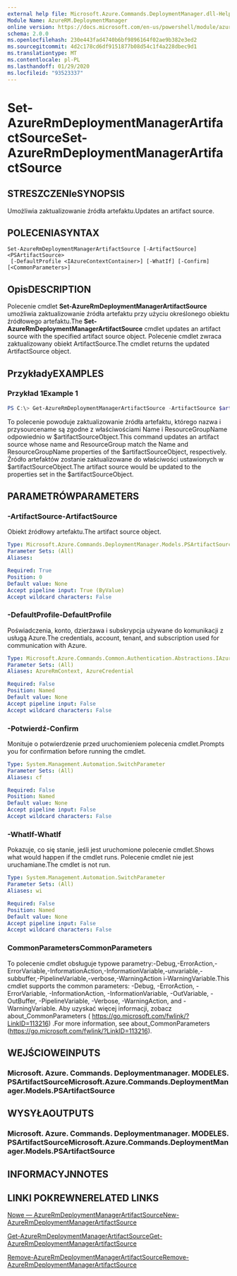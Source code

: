 ```yaml
---
external help file: Microsoft.Azure.Commands.DeploymentManager.dll-Help.xml
Module Name: AzureRM.DeploymentManager
online version: https://docs.microsoft.com/en-us/powershell/module/azurerm.deploymentmanager/set-azurermdeploymentmanagerartifactsource
schema: 2.0.0
ms.openlocfilehash: 230e443fad4740b6bf9896164f02ae9b382e3ed2
ms.sourcegitcommit: 4d2c178cd6df9151877b08d54c1f4a228dbec9d1
ms.translationtype: MT
ms.contentlocale: pl-PL
ms.lasthandoff: 01/29/2020
ms.locfileid: "93523337"
---
```

# <span data-ttu-id="2681f-101">Set-AzureRmDeploymentManagerArtifactSource</span><span class="sxs-lookup"><span data-stu-id="2681f-101">Set-AzureRmDeploymentManagerArtifactSource</span></span>

## <span data-ttu-id="2681f-102">STRESZCZENIe</span><span class="sxs-lookup"><span data-stu-id="2681f-102">SYNOPSIS</span></span>
<span data-ttu-id="2681f-103">Umożliwia zaktualizowanie źródła artefaktu.</span><span class="sxs-lookup"><span data-stu-id="2681f-103">Updates an artifact source.</span></span>

## <span data-ttu-id="2681f-104">POLECENIA</span><span class="sxs-lookup"><span data-stu-id="2681f-104">SYNTAX</span></span>

```
Set-AzureRmDeploymentManagerArtifactSource [-ArtifactSource] <PSArtifactSource>
 [-DefaultProfile <IAzureContextContainer>] [-WhatIf] [-Confirm] [<CommonParameters>]
```

## <span data-ttu-id="2681f-105">Opis</span><span class="sxs-lookup"><span data-stu-id="2681f-105">DESCRIPTION</span></span>
<span data-ttu-id="2681f-106">Polecenie cmdlet **Set-AzureRmDeploymentManagerArtifactSource** umożliwia zaktualizowanie źródła artefaktu przy użyciu określonego obiektu źródłowego artefaktu.</span><span class="sxs-lookup"><span data-stu-id="2681f-106">The **Set-AzureRmDeploymentManagerArtifactSource** cmdlet updates an artifact source with the specified artifact source object.</span></span>
<span data-ttu-id="2681f-107">Polecenie cmdlet zwraca zaktualizowany obiekt ArtifactSource.</span><span class="sxs-lookup"><span data-stu-id="2681f-107">The cmdlet returns the updated ArtifactSource object.</span></span>

## <span data-ttu-id="2681f-108">Przykłady</span><span class="sxs-lookup"><span data-stu-id="2681f-108">EXAMPLES</span></span>

### <span data-ttu-id="2681f-109">Przykład 1</span><span class="sxs-lookup"><span data-stu-id="2681f-109">Example 1</span></span>
```powershell
PS C:\> Get-AzureRmDeploymentManagerArtifactSource -ArtifactSource $artifactSourceObject
```

<span data-ttu-id="2681f-110">To polecenie powoduje zaktualizowanie źródła artefaktu, którego nazwa i przysourcename są zgodne z właściwościami Name i ResourceGroupName odpowiednio w $artifactSourceObject.</span><span class="sxs-lookup"><span data-stu-id="2681f-110">This command updates an artifact source whose name and ResourceGroup match the Name and ResourceGroupName properties of the $artifactSourceObject, respectively.</span></span>
<span data-ttu-id="2681f-111">Źródło artefaktów zostanie zaktualizowane do właściwości ustawionych w $artifactSourceObject.</span><span class="sxs-lookup"><span data-stu-id="2681f-111">The artifact source would be updated to the properties set in the $artifactSourceObject.</span></span>

## <span data-ttu-id="2681f-112">PARAMETRÓW</span><span class="sxs-lookup"><span data-stu-id="2681f-112">PARAMETERS</span></span>

### <span data-ttu-id="2681f-113">-ArtifactSource</span><span class="sxs-lookup"><span data-stu-id="2681f-113">-ArtifactSource</span></span>
<span data-ttu-id="2681f-114">Obiekt źródłowy artefaktu.</span><span class="sxs-lookup"><span data-stu-id="2681f-114">The artifact source object.</span></span>

```yaml
Type: Microsoft.Azure.Commands.DeploymentManager.Models.PSArtifactSource
Parameter Sets: (All)
Aliases:

Required: True
Position: 0
Default value: None
Accept pipeline input: True (ByValue)
Accept wildcard characters: False
```

### <span data-ttu-id="2681f-115">-DefaultProfile</span><span class="sxs-lookup"><span data-stu-id="2681f-115">-DefaultProfile</span></span>
<span data-ttu-id="2681f-116">Poświadczenia, konto, dzierżawa i subskrypcja używane do komunikacji z usługą Azure.</span><span class="sxs-lookup"><span data-stu-id="2681f-116">The credentials, account, tenant, and subscription used for communication with Azure.</span></span>

```yaml
Type: Microsoft.Azure.Commands.Common.Authentication.Abstractions.IAzureContextContainer
Parameter Sets: (All)
Aliases: AzureRmContext, AzureCredential

Required: False
Position: Named
Default value: None
Accept pipeline input: False
Accept wildcard characters: False
```

### <span data-ttu-id="2681f-117">-Potwierdź</span><span class="sxs-lookup"><span data-stu-id="2681f-117">-Confirm</span></span>
<span data-ttu-id="2681f-118">Monituje o potwierdzenie przed uruchomieniem polecenia cmdlet.</span><span class="sxs-lookup"><span data-stu-id="2681f-118">Prompts you for confirmation before running the cmdlet.</span></span>

```yaml
Type: System.Management.Automation.SwitchParameter
Parameter Sets: (All)
Aliases: cf

Required: False
Position: Named
Default value: None
Accept pipeline input: False
Accept wildcard characters: False
```

### <span data-ttu-id="2681f-119">-WhatIf</span><span class="sxs-lookup"><span data-stu-id="2681f-119">-WhatIf</span></span>
<span data-ttu-id="2681f-120">Pokazuje, co się stanie, jeśli jest uruchomione polecenie cmdlet.</span><span class="sxs-lookup"><span data-stu-id="2681f-120">Shows what would happen if the cmdlet runs.</span></span> <span data-ttu-id="2681f-121">Polecenie cmdlet nie jest uruchamiane.</span><span class="sxs-lookup"><span data-stu-id="2681f-121">The cmdlet is not run.</span></span>

```yaml
Type: System.Management.Automation.SwitchParameter
Parameter Sets: (All)
Aliases: wi

Required: False
Position: Named
Default value: None
Accept pipeline input: False
Accept wildcard characters: False
```

### <span data-ttu-id="2681f-122">CommonParameters</span><span class="sxs-lookup"><span data-stu-id="2681f-122">CommonParameters</span></span>
<span data-ttu-id="2681f-123">To polecenie cmdlet obsługuje typowe parametry:-Debug,-ErrorAction,-ErrorVariable,-InformationAction,-InformationVariable,-unvariable,-subbuffer,-PipelineVariable,-verbose,-WarningAction i-WarningVariable.</span><span class="sxs-lookup"><span data-stu-id="2681f-123">This cmdlet supports the common parameters: -Debug, -ErrorAction, -ErrorVariable, -InformationAction, -InformationVariable, -OutVariable, -OutBuffer, -PipelineVariable, -Verbose, -WarningAction, and -WarningVariable.</span></span> <span data-ttu-id="2681f-124">Aby uzyskać więcej informacji, zobacz about_CommonParameters ( https://go.microsoft.com/fwlink/?LinkID=113216) .</span><span class="sxs-lookup"><span data-stu-id="2681f-124">For more information, see about_CommonParameters (https://go.microsoft.com/fwlink/?LinkID=113216).</span></span>

## <span data-ttu-id="2681f-125">WEJŚCIOWE</span><span class="sxs-lookup"><span data-stu-id="2681f-125">INPUTS</span></span>

### <span data-ttu-id="2681f-126">Microsoft. Azure. Commands. Deploymentmanager. MODELES. PSArtifactSource</span><span class="sxs-lookup"><span data-stu-id="2681f-126">Microsoft.Azure.Commands.DeploymentManager.Models.PSArtifactSource</span></span>

## <span data-ttu-id="2681f-127">WYSYŁA</span><span class="sxs-lookup"><span data-stu-id="2681f-127">OUTPUTS</span></span>

### <span data-ttu-id="2681f-128">Microsoft. Azure. Commands. Deploymentmanager. MODELES. PSArtifactSource</span><span class="sxs-lookup"><span data-stu-id="2681f-128">Microsoft.Azure.Commands.DeploymentManager.Models.PSArtifactSource</span></span>

## <span data-ttu-id="2681f-129">INFORMACYJN</span><span class="sxs-lookup"><span data-stu-id="2681f-129">NOTES</span></span>

## <span data-ttu-id="2681f-130">LINKI POKREWNE</span><span class="sxs-lookup"><span data-stu-id="2681f-130">RELATED LINKS</span></span>

[<span data-ttu-id="2681f-131">Nowe — AzureRmDeploymentManagerArtifactSource</span><span class="sxs-lookup"><span data-stu-id="2681f-131">New-AzureRmDeploymentManagerArtifactSource</span></span>](./New-AzureRmDeploymentManagerArtifactSource.md)

[<span data-ttu-id="2681f-132">Get-AzureRmDeploymentManagerArtifactSource</span><span class="sxs-lookup"><span data-stu-id="2681f-132">Get-AzureRmDeploymentManagerArtifactSource</span></span>](./Get-AzureRmDeploymentManagerArtifactSource.md)

[<span data-ttu-id="2681f-133">Remove-AzureRmDeploymentManagerArtifactSource</span><span class="sxs-lookup"><span data-stu-id="2681f-133">Remove-AzureRmDeploymentManagerArtifactSource</span></span>](./Remove-AzureRmDeploymentManagerArtifactSource.md)